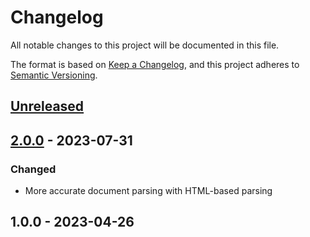 # Changelog

All notable changes to this project will be documented in this file.

The format is based on [Keep a Changelog](https://keepachangelog.com/en/1.0.0/),
and this project adheres to [Semantic Versioning](https://semver.org/spec/v2.0.0.html).

<a name="unreleased"></a>
## [Unreleased]


<a name="2.0.0"></a>
## [2.0.0] - 2023-07-31
### Changed
- More accurate document parsing with HTML-based parsing


<a name="1.0.0"></a>
## 1.0.0 - 2023-04-26

[Unreleased]: https://github.com/faustbrian/laravel-changelog-parser/compare/2.0.0...HEAD
[2.0.0]: https://github.com/faustbrian/laravel-changelog-parser/compare/1.0.0...2.0.0
